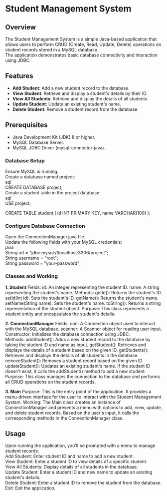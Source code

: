 # Student Management System

## Overview
The Student Management System is a simple Java-based application that allows users to perform CRUD (Create, Read, Update, Delete) operations on student records stored in a MySQL database.<br> The application demonstrates basic database connectivity and interaction using JDBC.

## Features
- **Add Student**: Add a new student record to the database.
- **View Student**: Retrieve and display a student's details by their ID.
- **View All Students**: Retrieve and display the details of all students.
- **Update Student**: Update an existing student's name.
- **Delete Student**: Remove a student record from the database.

## Prerequisites
- Java Development Kit (JDK) 8 or higher.
- MySQL Database Server.
- MySQL JDBC Driver (mysql-connector-java).

### Database Setup
Ensure MySQL is running.<br>
Create a database named project:<br>
sql<br>
CREATE DATABASE project;
<br>
Create a student table in the project database:<br>
sql<br>
USE project;<br>

CREATE TABLE student (
    id INT PRIMARY KEY,
    name VARCHAR(100)
);

### Configure Database Connection
Open the ConnectionManager.java file.<br>
Update the following fields with your MySQL credentials:<br>
java<br>
String url = "jdbc:mysql://localhost:3306/project";<br>
String username = "root";<br>
String password = "your-password";<br>


### Classes and Working
**1. Student**
Fields:
id: An integer representing the student ID.
name: A string representing the student's name.
Methods:
getId(): Returns the student's ID.
setId(int id): Sets the student's ID.
getName(): Returns the student's name.
setName(String name): Sets the student's name.
toString(): Returns a string representation of the student object.
Purpose: This class represents a student entity and encapsulates the student's details.

**2. ConnectionManager**
Fields:
con: A Connection object used to interact with the MySQL database.
scanner: A Scanner object for reading user input.
Constructor:
Initializes the database connection using JDBC.
<br>
Methods:
addStudent(): Adds a new student record to the database by taking the student ID and name as input.
getStudent(): Retrieves and displays the details of a student based on the given ID.
getStudents(): Retrieves and displays the details of all students in the database.
removeStudent(): Removes a student record based on the given ID.
updateStudent(): Updates an existing student's name. If the student ID doesn't exist, it calls the addStudent() method to add a new student.
Purpose: This class manages the connection to the database and performs all CRUD operations on the student records.

**3. Main**
Purpose: This is the entry point of the application. It provides a menu-driven interface for the user to interact with the Student Management System.
Working: The Main class creates an instance of ConnectionManager and presents a menu with options to add, view, update, and delete student records. Based on the user's input, it calls the corresponding methods in the ConnectionManager class.

## Usage
Upon running the application, you'll be prompted with a menu to manage student records:<br>
Add Student: Enter student ID and name to add a new student.<br>
View Student: Enter a student ID to view details of a specific student.<br>
View All Students: Display details of all students in the database.<br>
Update Student: Enter a student ID and new name to update an existing student's details.<br>
Delete Student: Enter a student ID to remove the student from the database.<br>
Exit: Exit the application.
